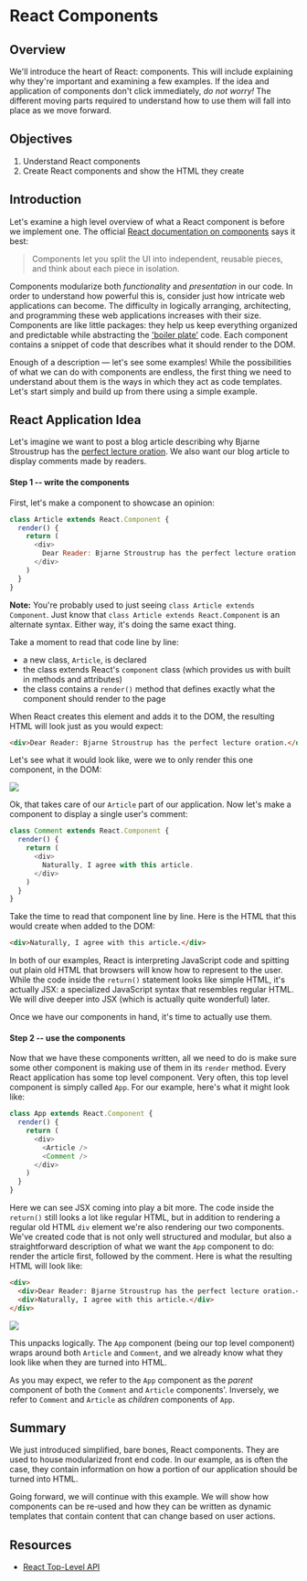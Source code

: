 # React Components

## Overview

We'll introduce the heart of React: components. This will include explaining why
they're important and examining a few examples. If the idea and application of
components don't click immediately, _do not worry!_ The different moving parts
required to understand how to use them will fall into place as we move forward.

## Objectives

1. Understand React components
2. Create React components and show the HTML they create

## Introduction

Let's examine a high level overview of what a React component is before we
implement one. The official [React documentation on components][react-component]
says it best:

>Components let you split the UI into independent, reusable pieces, and think about each piece in isolation.

Components modularize both _functionality_ and _presentation_ in our code. In
order to understand how powerful this is, consider just how intricate web
applications can become. The difficulty in logically arranging, architecting,
and programming these web applications increases with their size. Components are
like little packages: they help us keep everything organized and predictable
while abstracting the ['boiler plate'][boiler-plate] code. Each component
contains a snippet of code that describes what it should render to the DOM.

Enough of a description &mdash; let's see some examples! While the possibilities of
what we can do with components are endless, the first thing we need to
understand about them is the ways in which they act as code templates. Let's
start simply and build up from there using a simple example.

## React Application Idea

Let's imagine we want to post a blog article describing why Bjarne Stroustrup has the [perfect lecture oration][bjarne-stroustrup]. We also want our blog article to display comments made by readers.

#### Step 1 -- write the components

First, let's make a component to showcase an opinion:

```javascript
class Article extends React.Component {
  render() {
    return (
      <div>
        Dear Reader: Bjarne Stroustrup has the perfect lecture oration.
      </div>
    )
  }
}
```

**Note:** You're probably used to just seeing `class Article extends Component`. Just know that `class Article extends React.Component` is an alternate syntax. Either way, it's doing the same exact thing.

Take a moment to read that code line by line:

- a new class, `Article`, is declared
- the class extends React's `component` class (which provides us with built in methods and attributes)
- the class contains a `render()` method that defines exactly what the component should render to the page

When React creates this element and adds it to the DOM, the resulting HTML will
look just as you would expect:

```HTML
<div>Dear Reader: Bjarne Stroustrup has the perfect lecture oration.</div>
```

Let's see what it would look like, were we to only render this one component, in the DOM:

![](https://curriculum-content.s3.amazonaws.com/react/component-article-example.png)

Ok, that takes care of our `Article` part of our application. Now let's make a
component to display a single user's comment:

```javascript
class Comment extends React.Component {
  render() {
    return (
      <div>
        Naturally, I agree with this article.
      </div>
    )
  }
}
```

Take the time to read that component line by line. Here is the HTML that this
would create when added to the DOM:

```HTML
<div>Naturally, I agree with this article.</div>
```

In both of our examples, React is interpreting JavaScript code and spitting out
plain old HTML that browsers will know how to represent to the user. While the
code inside the `return()` statement looks like simple HTML, it's actually JSX:
a specialized JavaScript syntax that resembles regular HTML. We will dive deeper
into JSX (which is actually quite wonderful) later.

Once we have our components in hand, it's time to actually use them.

#### Step 2 -- use the components

Now that we have these components written, all we need to do is make sure some
other component is making use of them in its `render` method. Every React
application has some top level component. Very often, this top level component
is simply called `App`. For our example, here's what it might look like:

```javascript
class App extends React.Component {
  render() {
    return (
      <div>
        <Article />
        <Comment />
      </div>
    )
  }
}
```

Here we can see JSX coming into play a bit more. The code inside the `return()`
still looks a lot like regular HTML, but in addition to rendering a regular old
HTML `div` element we're also rendering our two components. We've created code
that is not only well structured and modular, but also a straightforward
description of what we want the `App` component to do: render the article first,
followed by the comment. Here is what the resulting HTML will look like:

```HTML
<div>
  <div>Dear Reader: Bjarne Stroustrup has the perfect lecture oration.</div>
  <div>Naturally, I agree with this article.</div>
</div>
```

![](https://curriculum-content.s3.amazonaws.com/react/component-article-comment-example.png)

This unpacks logically. The `App` component (being our top level component)
wraps around both `Article` and `Comment`, and we already know what they look
like when they are turned into HTML.

As you may expect, we refer to the `App` component as the _parent_ component of
both the `Comment` and `Article` components'. Inversely, we refer to `Comment`
and `Article` as _children_ components of `App`.

## Summary

We just introduced simplified, bare bones, React components. They are used to
house modularized front end code. In our example, as is often the case, they
contain information on how a portion of our application should be turned into
HTML.

Going forward, we will continue with this example. We will show how components
can be re-used and how they can be written as dynamic templates that contain
content that can change based on user actions.

## Resources

- [React Top-Level API](https://reactjs.org/docs/react-api.html)

[react-component]: https://reactjs.org/docs/components-and-props.html
[boiler-plate]: https://en.wikipedia.org/wiki/Boilerplate_code
[bjarne-stroustrup]: https://www.youtube.com/watch?v=JBjjnqG0BP8
